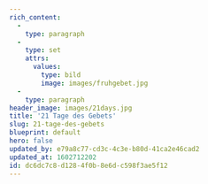 ```yaml
---
rich_content:
  -
    type: paragraph
  -
    type: set
    attrs:
      values:
        type: bild
        image: images/fruhgebet.jpg
  -
    type: paragraph
header_image: images/21days.jpg
title: '21 Tage des Gebets'
slug: 21-tage-des-gebets
blueprint: default
hero: false
updated_by: e79a8c77-cd3c-4c3e-b80d-41ca2e46cad2
updated_at: 1602712202
id: dc6dc7c8-d128-4f0b-8e6d-c598f3ae5f12
---
```

